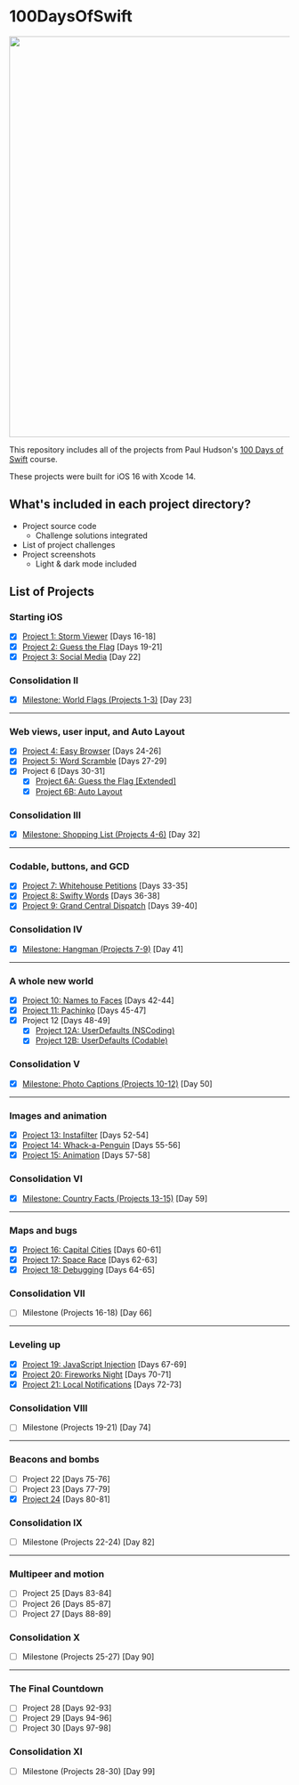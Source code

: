 # 100DaysOfSwift
<div align="center">
  <img src="https://i.ytimg.com/vi/RB5nWzdl-b8/maxresdefault.jpg" width="720">
</div>

This repository includes all of the projects from Paul Hudson's [100 Days of Swift](https://www.hackingwithswift.com/100) course.

These projects were built for iOS 16 with Xcode 14.

## What's included in each project directory?
* Project source code
  * Challenge solutions integrated
* List of project challenges
* Project screenshots
  * Light & dark mode included

## List of Projects
### Starting iOS
- [x] [Project 1: Storm Viewer](Project-01-StormViewer) [Days 16-18]
- [x] [Project 2: Guess the Flag](Project-02-GuessTheFlag) [Days 19-21]
- [x] [Project 3: Social Media](Project-03-SocialMedia) [Day 22]
### Consolidation II
- [x] [Milestone: World Flags (Projects 1-3)](Milestone-01-03-WorldFlags) [Day 23]
---
### Web views, user input, and Auto Layout
- [x] [Project 4: Easy Browser](Project-04-EasyBrowser) [Days 24-26]
- [x] [Project 5: Word Scramble](Project-05-WordScramble) [Days 27-29]
- [x] Project 6 [Days 30-31]
  - [x] [Project 6A: Guess the Flag [Extended]](Project-06-A-GuessTheFlag)
  - [x] [Project 6B: Auto Layout](Project-06-B-AutoLayout)
### Consolidation III
- [x] [Milestone: Shopping List (Projects 4-6)](Milestone-04-06-ShoppingList) [Day 32]
---
### Codable, buttons, and GCD
- [x] [Project 7: Whitehouse Petitions](Project-07-WhitehousePetitions) [Days 33-35]
- [x] [Project 8: Swifty Words](Project-08-SwiftyWords) [Days 36-38]
- [x] [Project 9: Grand Central Dispatch](Project-09-GrandCentralDispatch) [Days 39-40]
### Consolidation IV
- [x] [Milestone: Hangman (Projects 7-9)](Milestone-07-09-Hangman) [Day 41]
---
### A whole new world
- [x] [Project 10: Names to Faces](Project-10-NamesToFaces) [Days 42-44]
- [x] [Project 11: Pachinko](Project-11-Pachinko) [Days 45-47]
- [x] Project 12 [Days 48-49]
  - [x] [Project 12A: UserDefaults (NSCoding)](Project-12-A-UserDefaults-NSCoding)
  - [x] [Project 12B: UserDefaults (Codable)](Project-12-B-UserDefaults-Codable)
### Consolidation V
- [x] [Milestone: Photo Captions (Projects 10-12)](Milestone-10-12-PhotoCaptions) [Day 50]
---
### Images and animation
- [x] [Project 13: Instafilter](Project-13-Instafilter) [Days 52-54]
- [x] [Project 14: Whack-a-Penguin](Project-14-Whack-a-Penguin) [Days 55-56]
- [x] [Project 15: Animation](Project-15-Animation) [Days 57-58]
### Consolidation VI
- [x] [Milestone: Country Facts (Projects 13-15)](Milestone-13-15-CountryFacts) [Day 59]
---
### Maps and bugs
- [x] [Project 16: Capital Cities](Project-16-CapitalCities) [Days 60-61]
- [x] [Project 17: Space Race](Project-17-SpaceRace) [Days 62-63]
- [x] [Project 18: Debugging](Project-18-Debugging) [Days 64-65]
### Consolidation VII
- [ ] Milestone (Projects 16-18) [Day 66]
---
### Leveling up
- [x] [Project 19: JavaScript Injection](Project-19-JavaScriptInjection) [Days 67-69]
- [x] [Project 20: Fireworks Night](Project-20-FireworksNight) [Days 70-71]
- [x] [Project 21: Local Notifications](Project-21-LocalNotifications) [Days 72-73]
### Consolidation VIII
- [ ] Milestone (Projects 19-21) [Day 74]
---
### Beacons and bombs
- [ ] Project 22 [Days 75-76]
- [ ] Project 23 [Days 77-79]
- [x] [Project 24](Project-24-SwiftStrings) [Days 80-81]
### Consolidation IX
- [ ] Milestone (Projects 22-24) [Day 82]
---
### Multipeer and motion
- [ ] Project 25 [Days 83-84]
- [ ] Project 26 [Days 85-87]
- [ ] Project 27 [Days 88-89]
### Consolidation X
- [ ] Milestone (Projects 25-27) [Day 90]
---
### The Final Countdown
- [ ] Project 28 [Days 92-93]
- [ ] Project 29 [Days 94-96]
- [ ] Project 30 [Days 97-98]
### Consolidation XI
- [ ] Milestone (Projects 28-30) [Day 99]
